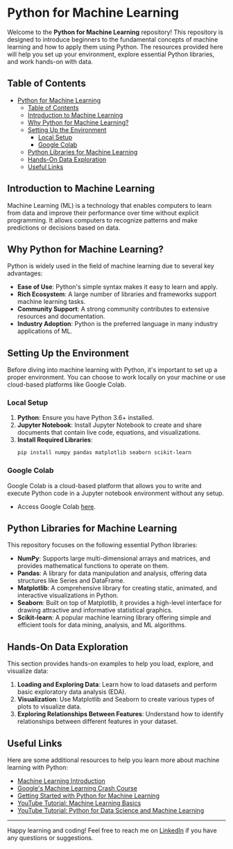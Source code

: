 # Python for Machine Learning

Welcome to the **Python for Machine Learning** repository! This repository is designed to introduce beginners to the fundamental concepts of machine learning and how to apply them using Python. The resources provided here will help you set up your environment, explore essential Python libraries, and work hands-on with data.

## Table of Contents

- [Python for Machine Learning](#python-for-machine-learning)
  - [Table of Contents](#table-of-contents)
  - [Introduction to Machine Learning](#introduction-to-machine-learning)
  - [Why Python for Machine Learning?](#why-python-for-machine-learning)
  - [Setting Up the Environment](#setting-up-the-environment)
    - [Local Setup](#local-setup)
    - [Google Colab](#google-colab)
  - [Python Libraries for Machine Learning](#python-libraries-for-machine-learning)
  - [Hands-On Data Exploration](#hands-on-data-exploration)
  - [Useful Links](#useful-links)

## Introduction to Machine Learning

Machine Learning (ML) is a technology that enables computers to learn from data and improve their performance over time without explicit programming. It allows computers to recognize patterns and make predictions or decisions based on data.

## Why Python for Machine Learning?

Python is widely used in the field of machine learning due to several key advantages:

- **Ease of Use**: Python's simple syntax makes it easy to learn and apply.
- **Rich Ecosystem**: A large number of libraries and frameworks support machine learning tasks.
- **Community Support**: A strong community contributes to extensive resources and documentation.
- **Industry Adoption**: Python is the preferred language in many industry applications of ML.

## Setting Up the Environment

Before diving into machine learning with Python, it's important to set up a proper environment. You can choose to work locally on your machine or use cloud-based platforms like Google Colab.

### Local Setup

1. **Python**: Ensure you have Python 3.6+ installed.
2. **Jupyter Notebook**: Install Jupyter Notebook to create and share documents that contain live code, equations, and visualizations.
3. **Install Required Libraries**:
    ```bash
    pip install numpy pandas matplotlib seaborn scikit-learn
    ```

### Google Colab

Google Colab is a cloud-based platform that allows you to write and execute Python code in a Jupyter notebook environment without any setup.

- Access Google Colab [here](https://colab.research.google.com/notebookding).

## Python Libraries for Machine Learning

This repository focuses on the following essential Python libraries:

- **NumPy**: Supports large multi-dimensional arrays and matrices, and provides mathematical functions to operate on them.
- **Pandas**: A library for data manipulation and analysis, offering data structures like Series and DataFrame.
- **Matplotlib**: A comprehensive library for creating static, animated, and interactive visualizations in Python.
- **Seaborn**: Built on top of Matplotlib, it provides a high-level interface for drawing attractive and informative statistical graphics.
- **Scikit-learn**: A popular machine learning library offering simple and efficient tools for data mining, analysis, and ML algorithms.

## Hands-On Data Exploration

This section provides hands-on examples to help you load, explore, and visualize data:

1. **Loading and Exploring Data**: Learn how to load datasets and perform basic exploratory data analysis (EDA).
2. **Visualization**: Use Matplotlib and Seaborn to create various types of plots to visualize data.
3. **Exploring Relationships Between Features**: Understand how to identify relationships between different features in your dataset.

## Useful Links

Here are some additional resources to help you learn more about machine learning with Python:

- [Machine Learning Introduction](https://www.coursera.org/articles/what-is-machine-learning)
- [Google's Machine Learning Crash Course](https://developers.google.com/machine-learning/crash-course)
- [Getting Started with Python for Machine Learning](https://www.w3schools.com/python/python_ml_getting_started.asp)
- [YouTube Tutorial: Machine Learning Basics](https://youtu.be/i_LwzRVP7bg?si=IQPMxiaMO3VdUarG)
- [YouTube Tutorial: Python for Data Science and Machine Learning](https://youtu.be/7eh4d6sabA0?si=t8J8lfwbGYDU3Rnz)


---

Happy learning and coding! Feel free to reach me on [LinkedIn](https://www.linkedin.com/in/sandhavi) if you have any questions or suggestions.
